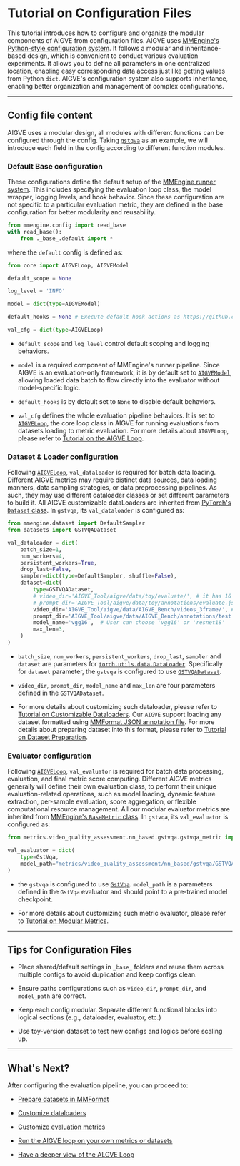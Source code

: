 # Tutorial on Configuration Files

This tutorial introduces how to configure and organize the modular components of AIGVE from configuration files. AIGVE uses [MMEngine's Python-style configuration system](https://mmengine.readthedocs.io/en/latest/advanced_tutorials/config.html). It follows a modular and inheritance-based design, which is convenient to conduct various evaluation experiments. It allows you to define all parameters in one centralized location, enabling easy corresponding data access just like getting values from Python `dict`. AIGVE's configuration system also supports inheritance, enabling better organization and management of complex configurations.

---

## Config file content

AIGVE uses a modular design, all modules with different functions can be configured through the config. Taking [`gstqva`](https://github.com/ShaneXiangH/AIGVE_Tool/blob/main/aigve/configs/gstvqa.py) as an example, we will introduce each field in the config according to different function modules.

### Default Base configuration

These configurations define the default setup of the [MMEngine runner system](https://github.com/open-mmlab/mmengine/blob/main/mmengine/runner/runner.py). This includes specifying the evaluation loop class, the model wrapper, logging levels, and hook behavior. Since these configuration are not specific to a particular evaluation metric, they are defined in the base configuration for better modularity and reusability.

```python
from mmengine.config import read_base
with read_base():
    from ._base_.default import *
```

where the `default` config is defined as: 

```python
from core import AIGVELoop, AIGVEModel

default_scope = None

log_level = 'INFO'

model = dict(type=AIGVEModel)

default_hooks = None # Execute default hook actions as https://github.com/open-mmlab/mmengine/blob/85c83ba61689907fb1775713622b1b146d82277b/mmengine/runner/runner.py#L1896

val_cfg = dict(type=AIGVELoop)
```

* `default_scope` and `log_level` control default scoping and logging behaviors.

* `model` is a required component of MMEngine's runner pipeline. Since AIGVE is an evaluation-only framework, it is by default set to [`AIGVEModel`](https://github.com/ShaneXiangH/AIGVE_Tool/blob/main/aigve/core/models.py), allowing loaded data batch to flow directly into the evaluator without model-specific logic.

* `default_hooks` is by default set to `None` to disable default behaviors.

* `val_cfg` defines the whole evaluation pipeline behaviors. It is set to [`AIGVELoop`](https://github.com/ShaneXiangH/AIGVE_Tool/blob/main/aigve/core/loops.py), the core loop class in AIGVE for running evaluations from datasets loading to metric evaluation. For more details about `AIGVELoop`, please refer to [Tutorial on the AIGVE Loop](../advanced/loop.md). 


### Dataset & Loader configuration

Following [`AIGVELoop`](https://github.com/ShaneXiangH/AIGVE_Tool/blob/main/aigve/core/loops.py), `val_dataloader` is required for batch data loading. Different AIGVE metrics may require distinct data sources, data loading manners, data sampling strategies, or data preprocessing pipelines. As such, they may use different dataloader classes or set different parameters to build it. All AIGVE customizable dataLoaders are inherited from [PyTorch's `Dataset` class](https://pytorch.org/tutorials/beginner/basics/data_tutorial.html). In `gstvqa`, its `val_dataloader` is configured as: 

```python
from mmengine.dataset import DefaultSampler
from datasets import GSTVQADataset

val_dataloader = dict(
    batch_size=1,
    num_workers=4,
    persistent_workers=True,
    drop_last=False,
    sampler=dict(type=DefaultSampler, shuffle=False),
    dataset=dict(
        type=GSTVQADataset,
        # video_dir='AIGVE_Tool/aigve/data/toy/evaluate/', # it has 16 frames for each video, each frame is [512, 512, 3]
        # prompt_dir='AIGVE_Tool/aigve/data/toy/annotations/evaluate.json',
        video_dir='AIGVE_Tool/aigve/data/AIGVE_Bench/videos_3frame/', # it has 81 frames for each video, each frame is [768, 1360, 3]
        prompt_dir='AIGVE_Tool/aigve/data/AIGVE_Bench/annotations/test.json',
        model_name='vgg16',  # User can choose 'vgg16' or 'resnet18'
        max_len=3,
    )
)
```

* `batch_size`, `num_workers`, `persistent_workers`, `drop_last`, `sampler` and `dataset` are parameters for [`torch.utils.data.DataLoader`](https://pytorch.org/docs/stable/data.html#torch.utils.data.DataLoader). Specifically for `dataset` parameter, the `gstvqa` is configured to use [`GSTVQADataset`](https://github.com/ShaneXiangH/AIGVE_Tool/blob/main/aigve/datasets/gstvqa_dataset.py#L62). 

* `video_dir`, `prompt_dir`, `model_name` and `max_len` are four parameters defined in the `GSTVQADataset`. 

* For more details about customizing such dataloader, please refer to [Tutorial on Customizable Dataloaders](./dataloader.md). Our `AIGVE` support loading any dataset formatted using [MMFormat JSON annotation file](https://mmengine.readthedocs.io/en/latest/advanced_tutorials/basedataset.html). For more details about preparing dataset into this format, please refer to [Tutorial on Dataset Preparation](./dataset.md). 


### Evaluator configuration

Following [`AIGVELoop`](https://github.com/ShaneXiangH/AIGVE_Tool/blob/main/aigve/core/loops.py), `val_evaluator` is required for batch data processing, evaluation, and final metric score computing. Different AIGVE metrics generally will define their own evaluation class, to perform their unique evaluation-related operations, such as model loading, dynamic feature extraction, per-sample evaluation, score aggregation, or flexible computational resource management. All our modular evaluator metrics are inherited from [MMEngine's `BaseMetric` class](https://github.com/open-mmlab/mmengine/blob/main/mmengine/evaluator/metric.py#L16). In `gstvqa`, its `val_evaluator` is configured as: 

```python
from metrics.video_quality_assessment.nn_based.gstvqa.gstvqa_metric import GstVqa

val_evaluator = dict(
    type=GstVqa,
    model_path="metrics/video_quality_assessment/nn_based/gstvqa/GSTVQA/TCSVT_Release/GVQA_Release/GVQA_Cross/models/training-all-data-GSTVQA-konvid-EXP0-best",
)
```

* the `gstvqa` is configured to use [`GstVqa`](https://github.com/ShaneXiangH/AIGVE_Tool/blob/main/aigve/metrics/video_quality_assessment/nn_based/gstvqa/gstvqa_metric.py#L15). `model_path` is a parameters defined in the `GstVqa` evaluator and should point to a pre-trained model checkpoint.

* For more details about customizing such metric evaluator, please refer to [Tutorial on Modular Metrics](./evaluator.md). 

---

## Tips for Configuration Files

* Place shared/default settings in `_base_` folders and reuse them across multiple configs to avoid duplication and keep configs clean.

* Ensure paths configurations such as `video_dir`, `prompt_dir`, and `model_path` are correct.

* Keep each config modular. Separate different functional blocks into logical sections (e.g., dataloader, evaluator, etc.)

* Use toy-version dataset to test new configs and logics before scaling up.

---

## What's Next?

After configuring the evaluation pipeline, you can proceed to:

- [Prepare datasets in MMFormat](./dataset.md)

- [Customize dataloaders](./dataloader.md)

- [Customize evaluation metrics](./evaluator.md)

- [Run the AIGVE loop on your own metrics or datasets](./running.md)

- [Have a deeper view of the ALGVE Loop](../advanced/loop.md)